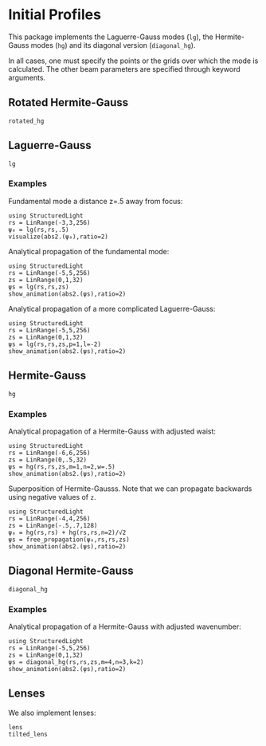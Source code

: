 # Initial Profiles

This package implements the Laguerre-Gauss modes (`lg`), the Hermite-Gauss modes (`hg`) and its diagonal version (`diagonal_hg`).

In all cases, one must specify the points or the grids over which the mode is calculated. The other beam parameters are specified through keyword arguments.

## Rotated Hermite-Gauss

```@docs
rotated_hg
```

## Laguerre-Gauss

```@docs
lg
```

### Examples

Fundamental mode a distance z=.5 away from focus:
```@example
using StructuredLight
rs = LinRange(-3,3,256)
ψ₀ = lg(rs,rs,.5)
visualize(abs2.(ψ₀),ratio=2)
```

Analytical propagation of the fundamental mode:
```@example
using StructuredLight
rs = LinRange(-5,5,256) 
zs = LinRange(0,1,32)
ψs = lg(rs,rs,zs) 
show_animation(abs2.(ψs),ratio=2)
```

Analytical propagation of a more complicated Laguerre-Gauss:
```@example
using StructuredLight
rs = LinRange(-5,5,256) 
zs = LinRange(0,1,32)
ψs = lg(rs,rs,zs,p=1,l=-2)
show_animation(abs2.(ψs),ratio=2)
```

## Hermite-Gauss


```@docs
hg
```

### Examples

Analytical propagation of a Hermite-Gauss with adjusted waist:
```@example
using StructuredLight
rs = LinRange(-6,6,256) 
zs = LinRange(0,.5,32)
ψs = hg(rs,rs,zs,m=1,n=2,w=.5)
show_animation(abs2.(ψs),ratio=2)
```

Superposition of Hermite-Gausss. Note that we can propagate backwards using negative values of `z`.
```@example
using StructuredLight
rs = LinRange(-4,4,256) 
zs = LinRange(-.5,.7,128)
ψ₀ = hg(rs,rs) + hg(rs,rs,n=2)/√2
ψs = free_propagation(ψ₀,rs,rs,zs)
show_animation(abs2.(ψs),ratio=2)
```

## Diagonal Hermite-Gauss

```@docs
diagonal_hg
```

### Examples

Analytical propagation of a Hermite-Gauss with adjusted wavenumber:
```@example
using StructuredLight
rs = LinRange(-5,5,256) 
zs = LinRange(0,1,32)
ψs = diagonal_hg(rs,rs,zs,m=4,n=3,k=2)
show_animation(abs2.(ψs),ratio=2)
```

## Lenses

We also implement lenses:

```@docs
lens
tilted_lens
```